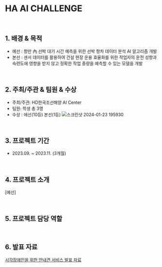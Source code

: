 # HA AI CHALLENGE

<br/>

## 1. 배경 & 목적
 
- 예선 : 항만 內 선박 대기 시간 예측을 위한 선박 항차 데이터 분석 AI 알고리즘 개발
- 본선 : 센서 데이터를 활용하여 건설 현장 운용 효율화를 위한 작업자의 운전 성향과 숙련도에 영향을 받지 않고 정확한 작업 중량을 예측할 수 있는 모델을 개발

<br/>

## 2. 주최/주관 & 팀원 & 수상

- 주최/주관: HD한국조선해양 AI Center
- 팀원: 학생 총 3명
- 수상 : 에선(10등) 본선(1등)
![스크린샷 2024-01-23 195930](https://github.com/yugwangyeol/HD-AI_Challenge/assets/72298825/f8d18849-a5b3-48d9-b0e0-c7ad9867e934)

<br/>

## 3. 프로젝트 기간

- 2023.09. ~ 2023.11. (3개월)

<br/>

## 4. 프로젝트 소개

[예선]



<br/>

## 5. 프로젝트 담당 역할



<br/>

## 6. 발표 자료

[시각장애인을 위한 안내견 서비스 발표 자료](https://drive.google.com/file/d/1LucNwGaHszsWa-NIxNpl8cFeIRABim0f/view)  
